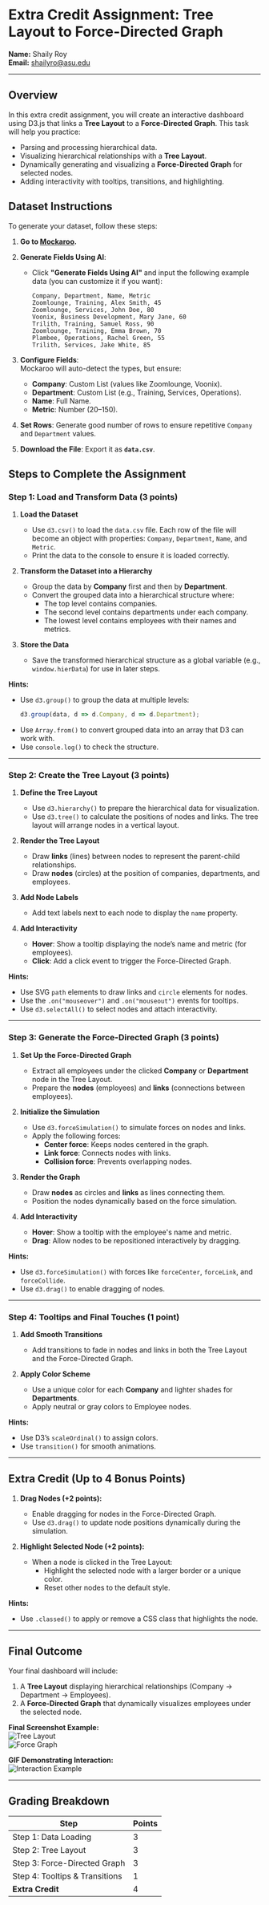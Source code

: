 # Extra Credit Assignment: Tree Layout to Force-Directed Graph  

**Name:** Shaily Roy  
**Email:** shailyro@asu.edu  

---

## Overview  

In this extra credit assignment, you will create an interactive dashboard using D3.js that links a **Tree Layout** to a **Force-Directed Graph**. This task will help you practice:

- Parsing and processing hierarchical data.  
- Visualizing hierarchical relationships with a **Tree Layout**.  
- Dynamically generating and visualizing a **Force-Directed Graph** for selected nodes.  
- Adding interactivity with tooltips, transitions, and highlighting.


## Dataset Instructions  

To generate your dataset, follow these steps:  

1. **Go to [Mockaroo](https://www.mockaroo.com/).**  

2. **Generate Fields Using AI**:  
   - Click **"Generate Fields Using AI"** and input the following example data (you can customize it if you want):  
     ```
     Company, Department, Name, Metric
     Zoomlounge, Training, Alex Smith, 45
     Zoomlounge, Services, John Doe, 80
     Voonix, Business Development, Mary Jane, 60
     Trilith, Training, Samuel Ross, 90
     Zoomlounge, Training, Emma Brown, 70
     Plambee, Operations, Rachel Green, 55
     Trilith, Services, Jake White, 85
     ```

3. **Configure Fields**:  
   Mockaroo will auto-detect the types, but ensure:  
   - **Company**: Custom List (values like Zoomlounge, Voonix).  
   - **Department**: Custom List (e.g., Training, Services, Operations).  
   - **Name**: Full Name.  
   - **Metric**: Number (20–150).  

4. **Set Rows**: Generate good number of rows to ensure repetitive `Company` and `Department` values.

5. **Download the File**: Export it as **`data.csv`**.


## Steps to Complete the Assignment  

### Step 1: Load and Transform Data (3 points)  

1. **Load the Dataset**  
   - Use `d3.csv()` to load the `data.csv` file. Each row of the file will become an object with properties: `Company`, `Department`, `Name`, and `Metric`.  
   - Print the data to the console to ensure it is loaded correctly.  

2. **Transform the Dataset into a Hierarchy**  
   - Group the data by **Company** first and then by **Department**.  
   - Convert the grouped data into a hierarchical structure where:  
     - The top level contains companies.  
     - The second level contains departments under each company.  
     - The lowest level contains employees with their names and metrics.

3. **Store the Data**  
   - Save the transformed hierarchical structure as a global variable (e.g., `window.hierData`) for use in later steps.

**Hints:**  
- Use `d3.group()` to group the data at multiple levels:  
  ```javascript
  d3.group(data, d => d.Company, d => d.Department);
  ```  
- Use `Array.from()` to convert grouped data into an array that D3 can work with.  
- Use `console.log()` to check the structure.

---

### Step 2: Create the Tree Layout (3 points)  

1. **Define the Tree Layout**  
   - Use `d3.hierarchy()` to prepare the hierarchical data for visualization.  
   - Use `d3.tree()` to calculate the positions of nodes and links. The tree layout will arrange nodes in a vertical layout.

2. **Render the Tree Layout**  
   - Draw **links** (lines) between nodes to represent the parent-child relationships.  
   - Draw **nodes** (circles) at the position of companies, departments, and employees.  

3. **Add Node Labels**  
   - Add text labels next to each node to display the `name` property.

4. **Add Interactivity**  
   - **Hover**: Show a tooltip displaying the node’s name and metric (for employees).  
   - **Click**: Add a click event to trigger the Force-Directed Graph.

**Hints:**  
- Use SVG `path` elements to draw links and `circle` elements for nodes.  
- Use the `.on("mouseover")` and `.on("mouseout")` events for tooltips.  
- Use `d3.selectAll()` to select nodes and attach interactivity.

---

### Step 3: Generate the Force-Directed Graph (3 points)  

1. **Set Up the Force-Directed Graph**  
   - Extract all employees under the clicked **Company** or **Department** node in the Tree Layout.  
   - Prepare the **nodes** (employees) and **links** (connections between employees).

2. **Initialize the Simulation**  
   - Use `d3.forceSimulation()` to simulate forces on nodes and links.  
   - Apply the following forces:  
     - **Center force**: Keeps nodes centered in the graph.  
     - **Link force**: Connects nodes with links.  
     - **Collision force**: Prevents overlapping nodes.

3. **Render the Graph**  
   - Draw **nodes** as circles and **links** as lines connecting them.  
   - Position the nodes dynamically based on the force simulation.

4. **Add Interactivity**  
   - **Hover**: Show a tooltip with the employee's name and metric.  
   - **Drag**: Allow nodes to be repositioned interactively by dragging.

**Hints:**  
- Use `d3.forceSimulation()` with forces like `forceCenter`, `forceLink`, and `forceCollide`.  
- Use `d3.drag()` to enable dragging of nodes.  

---

### Step 4: Tooltips and Final Touches (1 point)  

1. **Add Smooth Transitions**  
   - Add transitions to fade in nodes and links in both the Tree Layout and the Force-Directed Graph.

2. **Apply Color Scheme**  
   - Use a unique color for each **Company** and lighter shades for **Departments**.  
   - Apply neutral or gray colors to Employee nodes.

**Hints:**  
- Use D3’s `scaleOrdinal()` to assign colors.  
- Use `transition()` for smooth animations.

---

## Extra Credit (Up to 4 Bonus Points)  

1. **Drag Nodes (+2 points):**  
   - Enable dragging for nodes in the Force-Directed Graph.  
   - Use `d3.drag()` to update node positions dynamically during the simulation.

2. **Highlight Selected Node (+2 points):**  
   - When a node is clicked in the Tree Layout:  
     - Highlight the selected node with a larger border or a unique color.  
     - Reset other nodes to the default style.

**Hints:**  
- Use `.classed()` to apply or remove a CSS class that highlights the node.  

---

## Final Outcome  

Your final dashboard will include:  
1. A **Tree Layout** displaying hierarchical relationships (Company → Department → Employees).  
2. A **Force-Directed Graph** that dynamically visualizes employees under the selected node.  

**Final Screenshot Example:**  
![Tree Layout](images/tree_example.png)  
![Force Graph](images/force_example.png)  

**GIF Demonstrating Interaction:**  
![Interaction Example](images/task.gif)  

---

## Grading Breakdown  

| Step                       | Points |  
|----------------------------|--------|  
| Step 1: Data Loading       | 3      |  
| Step 2: Tree Layout        | 3      |  
| Step 3: Force-Directed Graph | 3      |  
| Step 4: Tooltips & Transitions | 1      |  
| **Extra Credit**           | 4      |  
